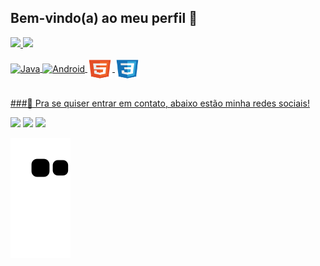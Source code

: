 ## Bem-vindo(a) ao meu perfil 🦆

 <div>
   <a href="https://github.com/Caiopatucci">
   <img height="180em" src="https://github-readme-stats.vercel.app/api?username=Caiopatucci&show_icons=true&theme=tokyonight&include_all_commits=true&count_private=true"/>
   <img height="180em" src="https://github-readme-stats.vercel.app/api/top-langs/?username=Caiopatucci&layout=compact&langs_count=6&theme=tokyonight"/>

</div>
<div style="display: inline_block"><br>
  <img align="center" alt="Java" height="30" width="40" src="https://cdn.jsdelivr.net/gh/devicons/devicon/icons/java/java-original.svg"/>
  <img align="center" alt="Android" height="30" width="40" src="https://cdn.jsdelivr.net/gh/devicons/devicon/icons/android/android-original.svg"/>
  <img align="center" alt="HTML" height="30" width="40" src="https://raw.githubusercontent.com/devicons/devicon/master/icons/html5/html5-original.svg">
  <img align="center" alt="CSS" height="30" width="40" src="https://raw.githubusercontent.com/devicons/devicon/master/icons/css3/css3-original.svg">
</div>
 
 <br>
 
  ###👾 Pra se quiser entrar em contato, abaixo estão minha redes sociais!
 
<div> 
  <a href="https://www.instagram.com/caiopatucci/" target="_blank"><img src="https://img.shields.io/badge/-Instagram-%23E4405F?style=for-the-badge&logo=instagram&logoColor=white" target="_blank"></a>
  <a href = "mailto:caiodonascimentopaucci@gmail.com"><img src="https://img.shields.io/badge/-Gmail-%23333?style=for-the-badge&logo=gmail&logoColor=white" target="_blank"></a>
  <a href="https://www.linkedin.com/in/caio-do-nascimento-patucci-815a75228/" target="_blank"><img src="https://img.shields.io/badge/-LinkedIn-%230077B5?style=for-the-badge&logo=linkedin&logoColor=white" target="_blank"></a> 
 
  ![Snake animation](https://github.com/Caiopatucci/Caiopatucci/blob/output/github-contribution-grid-snake.svg)

</div>
